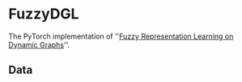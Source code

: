 # FuzzyDGL
The PyTorch implementation of ''[Fuzzy Representation Learning on Dynamic Graphs](https://ieeexplore.ieee.org/document/10286559)''.

## Data
